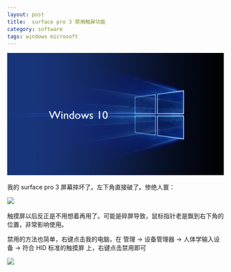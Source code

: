```yaml
---
layout: post
title:  surface pro 3 禁用触屏功能
category: software
tags: windows microsoft
---
```


![](/assets/img/windows.jpg)

我的 surface pro 3 屏幕摔坏了。左下角直接破了。惨绝人寰：

![](https://cdn.kelu.org/blog/2017/05/20170531201750.jpg)

触摸屏以后反正是不用想着再用了。可能是碎屏导致，鼠标指针老是飘到右下角的位置，非常影响使用。

禁用的方法也简单，右键点击我的电脑，在 管理 -> 设备管理器 -> 人体学输入设备 -> 符合 HID 标准的触摸屏 上，右键点击禁用即可

![](https://cdn.kelu.org/blog/2017/05/20170531202651.jpg)